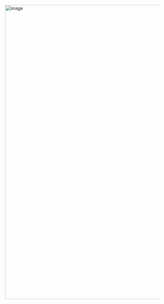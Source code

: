 <img width="1837" height="964" alt="image" src="https://github.com/user-attachments/assets/62fabf1e-ea7a-43ce-82a8-7e0a39c34473" />


